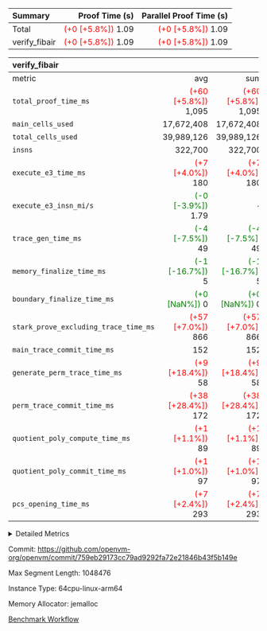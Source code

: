 | Summary | Proof Time (s) | Parallel Proof Time (s) |
|:---|---:|---:|
| Total | <span style='color: red'>(+0 [+5.8%])</span> 1.09 | <span style='color: red'>(+0 [+5.8%])</span> 1.09 |
| verify_fibair | <span style='color: red'>(+0 [+5.8%])</span> 1.09 | <span style='color: red'>(+0 [+5.8%])</span> 1.09 |


| verify_fibair |||||
|:---|---:|---:|---:|---:|
|metric|avg|sum|max|min|
| `total_proof_time_ms ` | <span style='color: red'>(+60 [+5.8%])</span> 1,095 | <span style='color: red'>(+60 [+5.8%])</span> 1,095 | <span style='color: red'>(+60 [+5.8%])</span> 1,095 | <span style='color: red'>(+60 [+5.8%])</span> 1,095 |
| `main_cells_used     ` |  17,672,408 |  17,672,408 |  17,672,408 |  17,672,408 |
| `total_cells_used    ` |  39,989,126 |  39,989,126 |  39,989,126 |  39,989,126 |
| `insns               ` |  322,700 |  322,700 |  322,700 |  322,700 |
| `execute_e3_time_ms  ` | <span style='color: red'>(+7 [+4.0%])</span> 180 | <span style='color: red'>(+7 [+4.0%])</span> 180 | <span style='color: red'>(+7 [+4.0%])</span> 180 | <span style='color: red'>(+7 [+4.0%])</span> 180 |
| `execute_e3_insn_mi/s` | <span style='color: green'>(-0 [-3.9%])</span> 1.79 | -          | <span style='color: green'>(-0 [-3.9%])</span> 1.79 | <span style='color: green'>(-0 [-3.9%])</span> 1.79 |
| `trace_gen_time_ms   ` | <span style='color: green'>(-4 [-7.5%])</span> 49 | <span style='color: green'>(-4 [-7.5%])</span> 49 | <span style='color: green'>(-4 [-7.5%])</span> 49 | <span style='color: green'>(-4 [-7.5%])</span> 49 |
| `memory_finalize_time_ms` | <span style='color: green'>(-1 [-16.7%])</span> 5 | <span style='color: green'>(-1 [-16.7%])</span> 5 | <span style='color: green'>(-1 [-16.7%])</span> 5 | <span style='color: green'>(-1 [-16.7%])</span> 5 |
| `boundary_finalize_time_ms` | <span style='color: green'>(+0 [NaN%])</span> 0 | <span style='color: green'>(+0 [NaN%])</span> 0 | <span style='color: green'>(+0 [NaN%])</span> 0 | <span style='color: green'>(+0 [NaN%])</span> 0 |
| `stark_prove_excluding_trace_time_ms` | <span style='color: red'>(+57 [+7.0%])</span> 866 | <span style='color: red'>(+57 [+7.0%])</span> 866 | <span style='color: red'>(+57 [+7.0%])</span> 866 | <span style='color: red'>(+57 [+7.0%])</span> 866 |
| `main_trace_commit_time_ms` |  152 |  152 |  152 |  152 |
| `generate_perm_trace_time_ms` | <span style='color: red'>(+9 [+18.4%])</span> 58 | <span style='color: red'>(+9 [+18.4%])</span> 58 | <span style='color: red'>(+9 [+18.4%])</span> 58 | <span style='color: red'>(+9 [+18.4%])</span> 58 |
| `perm_trace_commit_time_ms` | <span style='color: red'>(+38 [+28.4%])</span> 172 | <span style='color: red'>(+38 [+28.4%])</span> 172 | <span style='color: red'>(+38 [+28.4%])</span> 172 | <span style='color: red'>(+38 [+28.4%])</span> 172 |
| `quotient_poly_compute_time_ms` | <span style='color: red'>(+1 [+1.1%])</span> 89 | <span style='color: red'>(+1 [+1.1%])</span> 89 | <span style='color: red'>(+1 [+1.1%])</span> 89 | <span style='color: red'>(+1 [+1.1%])</span> 89 |
| `quotient_poly_commit_time_ms` | <span style='color: red'>(+1 [+1.0%])</span> 97 | <span style='color: red'>(+1 [+1.0%])</span> 97 | <span style='color: red'>(+1 [+1.0%])</span> 97 | <span style='color: red'>(+1 [+1.0%])</span> 97 |
| `pcs_opening_time_ms ` | <span style='color: red'>(+7 [+2.4%])</span> 293 | <span style='color: red'>(+7 [+2.4%])</span> 293 | <span style='color: red'>(+7 [+2.4%])</span> 293 | <span style='color: red'>(+7 [+2.4%])</span> 293 |



<details>
<summary>Detailed Metrics</summary>

|  | verify_program_compile_ms | total_cells | stark_prove_excluding_trace_time_ms | quotient_poly_compute_time_ms | quotient_poly_commit_time_ms | perm_trace_commit_time_ms | pcs_opening_time_ms | main_trace_commit_time_ms | app proof_time_ms |
| --- | --- | --- | --- | --- | --- | --- | --- | --- |
|  | 7 | 65,536 | 37 | 1 | 6 | 0 | 20 | 8 | 2,154 | 

| air_name | rows | quotient_deg | main_cols | interactions | constraints | cells |
| --- | --- | --- | --- | --- | --- | --- |
| AccessAdapterAir<2> |  | 2 |  | 5 | 12 |  | 
| AccessAdapterAir<4> |  | 2 |  | 5 | 12 |  | 
| AccessAdapterAir<8> |  | 2 |  | 5 | 12 |  | 
| FibonacciAir | 32,768 | 1 | 2 |  | 5 | 65,536 | 
| FriReducedOpeningAir |  | 2 |  | 39 | 71 |  | 
| JalRangeCheckAir |  | 2 |  | 9 | 14 |  | 
| NativePoseidon2Air<BabyBearParameters>, 1> |  | 2 |  | 136 | 572 |  | 
| PhantomAir |  | 2 |  | 3 | 5 |  | 
| ProgramAir |  | 1 |  | 1 | 4 |  | 
| VariableRangeCheckerAir |  | 1 |  | 1 | 4 |  | 
| VmAirWrapper<AluNativeAdapterAir, FieldArithmeticCoreAir> |  | 2 |  | 15 | 27 |  | 
| VmAirWrapper<BranchNativeAdapterAir, BranchEqualCoreAir<1> |  | 2 |  | 11 | 25 |  | 
| VmAirWrapper<NativeAdapterAir<2, 0>, PublicValuesCoreAir> |  | 2 |  | 11 | 29 |  | 
| VmAirWrapper<NativeLoadStoreAdapterAir<1>, NativeLoadStoreCoreAir<1> |  | 2 |  | 15 | 20 |  | 
| VmAirWrapper<NativeLoadStoreAdapterAir<4>, NativeLoadStoreCoreAir<4> |  | 2 |  | 15 | 20 |  | 
| VmAirWrapper<NativeVectorizedAdapterAir<4>, FieldExtensionCoreAir> |  | 2 |  | 15 | 27 |  | 
| VmConnectorAir |  | 2 |  | 5 | 11 |  | 
| VolatileBoundaryAir |  | 2 |  | 7 | 19 |  | 

| group | trace_gen_time_ms | total_proof_time_ms | total_cells_used | total_cells | stark_prove_excluding_trace_time_ms | quotient_poly_compute_time_ms | quotient_poly_commit_time_ms | perm_trace_commit_time_ms | pcs_opening_time_ms | memory_finalize_time_ms | main_trace_commit_time_ms | main_cells_used | insns | generate_perm_trace_time_ms | fri.log_blowup | execute_e3_time_ms | execute_e3_insn_mi/s | boundary_finalize_time_ms |
| --- | --- | --- | --- | --- | --- | --- | --- | --- | --- | --- | --- | --- | --- | --- | --- | --- | --- | --- |
| verify_fibair | 49 | 1,095 | 39,989,126 | 62,474,410 | 866 | 89 | 97 | 172 | 293 | 5 | 152 | 17,672,408 | 322,700 | 58 | 1 | 180 | 1.79 | 0 | 

| group | air_name | rows | prep_cols | perm_cols | main_cols | cells |
| --- | --- | --- | --- | --- | --- | --- |
| verify_fibair | AccessAdapterAir<2> | 131,072 |  | 16 | 11 | 3,538,944 | 
| verify_fibair | AccessAdapterAir<4> | 65,536 |  | 16 | 13 | 1,900,544 | 
| verify_fibair | AccessAdapterAir<8> | 128 |  | 16 | 17 | 4,224 | 
| verify_fibair | FriReducedOpeningAir | 2,048 |  | 84 | 27 | 227,328 | 
| verify_fibair | JalRangeCheckAir | 32,768 |  | 28 | 12 | 1,310,720 | 
| verify_fibair | NativePoseidon2Air<BabyBearParameters>, 1> | 32,768 |  | 312 | 398 | 23,265,280 | 
| verify_fibair | PhantomAir | 16,384 |  | 12 | 6 | 294,912 | 
| verify_fibair | ProgramAir | 8,192 |  | 8 | 10 | 147,456 | 
| verify_fibair | VariableRangeCheckerAir | 262,144 | 2 | 8 | 1 | 2,359,296 | 
| verify_fibair | VmAirWrapper<AluNativeAdapterAir, FieldArithmeticCoreAir> | 262,144 |  | 36 | 29 | 17,039,360 | 
| verify_fibair | VmAirWrapper<BranchNativeAdapterAir, BranchEqualCoreAir<1> | 32,768 |  | 28 | 23 | 1,671,168 | 
| verify_fibair | VmAirWrapper<NativeLoadStoreAdapterAir<1>, NativeLoadStoreCoreAir<1> | 65,536 |  | 40 | 21 | 3,997,696 | 
| verify_fibair | VmAirWrapper<NativeLoadStoreAdapterAir<4>, NativeLoadStoreCoreAir<4> | 32,768 |  | 40 | 27 | 2,195,456 | 
| verify_fibair | VmAirWrapper<NativeVectorizedAdapterAir<4>, FieldExtensionCoreAir> | 32,768 |  | 36 | 38 | 2,424,832 | 
| verify_fibair | VmConnectorAir | 2 | 1 | 16 | 5 | 42 | 
| verify_fibair | VolatileBoundaryAir | 65,536 |  | 20 | 12 | 2,097,152 | 

| group | trace_height_constraint | weighted_sum | threshold |
| --- | --- | --- | --- |
| verify_fibair | 0 | 1,085,444 | 2,013,265,921 | 
| verify_fibair | 1 | 5,411,200 | 2,013,265,921 | 
| verify_fibair | 2 | 542,722 | 2,013,265,921 | 
| verify_fibair | 3 | 5,476,612 | 2,013,265,921 | 
| verify_fibair | 4 | 65,536 | 2,013,265,921 | 
| verify_fibair | 5 | 12,851,850 | 2,013,265,921 | 

| trace_height_constraint | threshold |
| --- | --- |
| 0 | 2,013,265,921 | 

</details>


Commit: https://github.com/openvm-org/openvm/commit/759eb29173cc79ad9292fa72e21846b43f5b149e

Max Segment Length: 1048476

Instance Type: 64cpu-linux-arm64

Memory Allocator: jemalloc

[Benchmark Workflow](https://github.com/openvm-org/openvm/actions/runs/16531032013)
